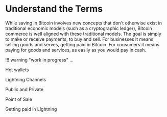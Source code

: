 <!--
Lord Jesus Christ
Son of God
Have mercy on me, a sinner
-->

# Understand the Terms

While saving in Bitcoin involves
 new concepts
 that don't otherwise exist in
 traditional economic models
 (such as a cryptographic ledger),
 Bitcoin commerce 
 is well aligned with these
 traditional models.
The goal is simply to make
 or receive payments;
 to buy and sell.
For businesses it means
 selling goods and serves,
 getting paid in Bitcoin.
For consumers it means
 paying for goods and services,
 as easily as you would
 pay in cash.



!!! warning "work in progress"
...

Hot wallets

Lightning Channels

Public and Private

Point of Sale

Getting paid in Lightning






